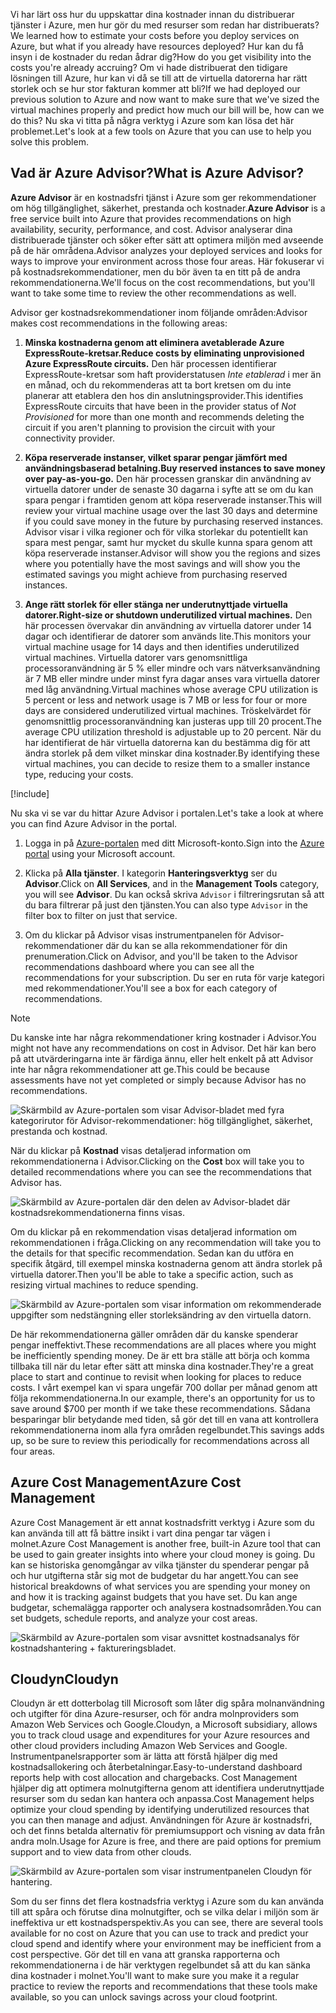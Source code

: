 <span data-ttu-id="e30bd-101">Vi har lärt oss hur du uppskattar dina kostnader innan du distribuerar tjänster i Azure, men hur gör du med resurser som redan har distribuerats?</span><span class="sxs-lookup"><span data-stu-id="e30bd-101">We learned how to estimate your costs before you deploy services on Azure, but what if you already have resources deployed?</span></span> <span data-ttu-id="e30bd-102">Hur kan du få insyn i de kostnader du redan ådrar dig?</span><span class="sxs-lookup"><span data-stu-id="e30bd-102">How do you get visibility into the costs you're already accruing?</span></span> <span data-ttu-id="e30bd-103">Om vi hade distribuerat den tidigare lösningen till Azure, hur kan vi då se till att de virtuella datorerna har rätt storlek och se hur stor fakturan kommer att bli?</span><span class="sxs-lookup"><span data-stu-id="e30bd-103">If we had deployed our previous solution to Azure and now want to make sure that we've sized the virtual machines properly and predict how much our bill will be, how can we do this?</span></span> <span data-ttu-id="e30bd-104">Nu ska vi titta på några verktyg i Azure som kan lösa det här problemet.</span><span class="sxs-lookup"><span data-stu-id="e30bd-104">Let's look at a few tools on Azure that you can use to help you solve this problem.</span></span>

## <a name="what-is-azure-advisor"></a><span data-ttu-id="e30bd-105">Vad är Azure Advisor?</span><span class="sxs-lookup"><span data-stu-id="e30bd-105">What is Azure Advisor?</span></span>

<span data-ttu-id="e30bd-106">**Azure Advisor** är en kostnadsfri tjänst i Azure som ger rekommendationer om hög tillgänglighet, säkerhet, prestanda och kostnader.</span><span class="sxs-lookup"><span data-stu-id="e30bd-106">**Azure Advisor** is a free service built into Azure that provides recommendations on high availability, security, performance, and cost.</span></span> <span data-ttu-id="e30bd-107">Advisor analyserar dina distribuerade tjänster och söker efter sätt att optimera miljön med avseende på de här områdena.</span><span class="sxs-lookup"><span data-stu-id="e30bd-107">Advisor analyzes your deployed services and looks for ways to improve your environment across those four areas.</span></span> <span data-ttu-id="e30bd-108">Här fokuserar vi på kostnadsrekommendationer, men du bör även ta en titt på de andra rekommendationerna.</span><span class="sxs-lookup"><span data-stu-id="e30bd-108">We'll focus on the cost recommendations, but you'll want to take some time to review the other recommendations as well.</span></span>

<span data-ttu-id="e30bd-109">Advisor ger kostnadsrekommendationer inom följande områden:</span><span class="sxs-lookup"><span data-stu-id="e30bd-109">Advisor makes cost recommendations in the following areas:</span></span>

1. <span data-ttu-id="e30bd-110">**Minska kostnaderna genom att eliminera avetablerade Azure ExpressRoute-kretsar.**</span><span class="sxs-lookup"><span data-stu-id="e30bd-110">**Reduce costs by eliminating unprovisioned Azure ExpressRoute circuits.**</span></span>
    <span data-ttu-id="e30bd-111">Den här processen identifierar ExpressRoute-kretsar som haft providerstatusen *Inte etablerad* i mer än en månad, och du rekommenderas att ta bort kretsen om du inte planerar att etablera den hos din anslutningsprovider.</span><span class="sxs-lookup"><span data-stu-id="e30bd-111">This identifies ExpressRoute circuits that have been in the provider status of *Not Provisioned* for more than one month and recommends deleting the circuit if you aren't planning to provision the circuit with your connectivity provider.</span></span>

1. <span data-ttu-id="e30bd-112">**Köpa reserverade instanser, vilket sparar pengar jämfört med användningsbaserad betalning.**</span><span class="sxs-lookup"><span data-stu-id="e30bd-112">**Buy reserved instances to save money over pay-as-you-go.**</span></span>
    <span data-ttu-id="e30bd-113">Den här processen granskar din användning av virtuella datorer under de senaste 30 dagarna i syfte att se om du kan spara pengar i framtiden genom att köpa reserverade instanser.</span><span class="sxs-lookup"><span data-stu-id="e30bd-113">This will review your virtual machine usage over the last 30 days and determine if you could save money in the future by purchasing reserved instances.</span></span> <span data-ttu-id="e30bd-114">Advisor visar i vilka regioner och för vilka storlekar du potentiellt kan spara mest pengar, samt hur mycket du skulle kunna spara genom att köpa reserverade instanser.</span><span class="sxs-lookup"><span data-stu-id="e30bd-114">Advisor will show you the regions and sizes where you potentially have the most savings and will show you the estimated savings you might achieve from purchasing reserved instances.</span></span>

1. <span data-ttu-id="e30bd-115">**Ange rätt storlek för eller stänga ner underutnyttjade virtuella datorer.**</span><span class="sxs-lookup"><span data-stu-id="e30bd-115">**Right-size or shutdown underutilized virtual machines.**</span></span>
    <span data-ttu-id="e30bd-116">Den här processen övervakar din användning av virtuella datorer under 14 dagar och identifierar de datorer som används lite.</span><span class="sxs-lookup"><span data-stu-id="e30bd-116">This monitors your virtual machine usage for 14 days and then identifies underutilized virtual machines.</span></span> <span data-ttu-id="e30bd-117">Virtuella datorer vars genomsnittliga processoranvändning är 5 % eller mindre och vars nätverksanvändning är 7 MB eller mindre under minst fyra dagar anses vara virtuella datorer med låg användning.</span><span class="sxs-lookup"><span data-stu-id="e30bd-117">Virtual machines whose average CPU utilization is 5 percent or less and network usage is 7 MB or less for four or more days are considered underutilized virtual machines.</span></span> <span data-ttu-id="e30bd-118">Tröskelvärdet för genomsnittlig processoranvändning kan justeras upp till 20 procent.</span><span class="sxs-lookup"><span data-stu-id="e30bd-118">The average CPU utilization threshold is adjustable up to 20 percent.</span></span> <span data-ttu-id="e30bd-119">När du har identifierat de här virtuella datorerna kan du bestämma dig för att ändra storlek på dem vilket minskar dina kostnader.</span><span class="sxs-lookup"><span data-stu-id="e30bd-119">By identifying these virtual machines, you can decide to resize them to a smaller instance type, reducing your costs.</span></span>

[!include[](../../../includes/azure-free-trial-note.md)]

<span data-ttu-id="e30bd-120">Nu ska vi se var du hittar Azure Advisor i portalen.</span><span class="sxs-lookup"><span data-stu-id="e30bd-120">Let's take a look at where you can find Azure Advisor in the portal.</span></span> 

1. <span data-ttu-id="e30bd-121">Logga in på [Azure-portalen](https://portal.azure.com?azure-portal=true) med ditt Microsoft-konto.</span><span class="sxs-lookup"><span data-stu-id="e30bd-121">Sign into the [Azure portal](https://portal.azure.com?azure-portal=true) using your Microsoft account.</span></span> 

1. <span data-ttu-id="e30bd-122">Klicka på **Alla tjänster**. I kategorin **Hanteringsverktyg** ser du **Advisor**.</span><span class="sxs-lookup"><span data-stu-id="e30bd-122">Click on **All Services**, and in the **Management Tools** category, you will see **Advisor**.</span></span> <span data-ttu-id="e30bd-123">Du kan också skriva `Advisor` i filtreringsrutan så att du bara filtrerar på just den tjänsten.</span><span class="sxs-lookup"><span data-stu-id="e30bd-123">You can also type `Advisor` in the filter box to filter on just that service.</span></span>

1. <span data-ttu-id="e30bd-124">Om du klickar på Advisor visas instrumentpanelen för Advisor-rekommendationer där du kan se alla rekommendationer för din prenumeration.</span><span class="sxs-lookup"><span data-stu-id="e30bd-124">Click on Advisor, and you'll be taken to the Advisor recommendations dashboard where you can see all the recommendations for your subscription.</span></span> <span data-ttu-id="e30bd-125">Du ser en ruta för varje kategori med rekommendationer.</span><span class="sxs-lookup"><span data-stu-id="e30bd-125">You'll see a box for each category of recommendations.</span></span>

> [!NOTE]
> <span data-ttu-id="e30bd-126">Du kanske inte har några rekommendationer kring kostnader i Advisor.</span><span class="sxs-lookup"><span data-stu-id="e30bd-126">You might not have any recommendations on cost in Advisor.</span></span> <span data-ttu-id="e30bd-127">Det här kan bero på att utvärderingarna inte är färdiga ännu, eller helt enkelt på att Advisor inte har några rekommendationer att ge.</span><span class="sxs-lookup"><span data-stu-id="e30bd-127">This could be because assessments have not yet completed or simply because Advisor has no recommendations.</span></span>

![Skärmbild av Azure-portalen som visar Advisor-bladet med fyra kategorirutor för Advisor-rekommendationer: hög tillgänglighet, säkerhet, prestanda och kostnad.](../media/3-advisor-recommendations.png)

<span data-ttu-id="e30bd-129">När du klickar på **Kostnad** visas detaljerad information om rekommendationerna i Advisor.</span><span class="sxs-lookup"><span data-stu-id="e30bd-129">Clicking on the **Cost** box will take you to detailed recommendations where you can see the recommendations that Advisor has.</span></span>

![Skärmbild av Azure-portalen där den delen av Advisor-bladet där kostnadsrekommendationerna finns visas.](../media/3-advisor-cost-recommendations.png)

<span data-ttu-id="e30bd-131">Om du klickar på en rekommendation visas detaljerad information om rekommendationen i fråga.</span><span class="sxs-lookup"><span data-stu-id="e30bd-131">Clicking on any recommendation will take you to the details for that specific recommendation.</span></span> <span data-ttu-id="e30bd-132">Sedan kan du utföra en specifik åtgärd, till exempel minska kostnaderna genom att ändra storlek på virtuella datorer.</span><span class="sxs-lookup"><span data-stu-id="e30bd-132">Then you'll be able to take a specific action, such as resizing virtual machines to reduce spending.</span></span>

![Skärmbild av Azure-portalen som visar information om rekommenderade uppgifter som nedstängning eller storleksändring av den virtuella datorn.](../media/3-advisor-resize-vm.png)

<span data-ttu-id="e30bd-134">De här rekommendationerna gäller områden där du kanske spenderar pengar ineffektivt.</span><span class="sxs-lookup"><span data-stu-id="e30bd-134">These recommendations are all places where you might be inefficiently spending money.</span></span> <span data-ttu-id="e30bd-135">De är ett bra ställe att börja och komma tillbaka till när du letar efter sätt att minska dina kostnader.</span><span class="sxs-lookup"><span data-stu-id="e30bd-135">They're a great place to start and continue to revisit when looking for places to reduce costs.</span></span> <span data-ttu-id="e30bd-136">I vårt exempel kan vi spara ungefär 700 dollar per månad genom att följa rekommendationerna.</span><span class="sxs-lookup"><span data-stu-id="e30bd-136">In our example, there's an opportunity for us to save around $700 per month if we take these recommendations.</span></span> <span data-ttu-id="e30bd-137">Sådana besparingar blir betydande med tiden, så gör det till en vana att kontrollera rekommendationerna inom alla fyra områden regelbundet.</span><span class="sxs-lookup"><span data-stu-id="e30bd-137">This savings adds up, so be sure to review this periodically for recommendations across all four areas.</span></span>

## <a name="azure-cost-management"></a><span data-ttu-id="e30bd-138">Azure Cost Management</span><span class="sxs-lookup"><span data-stu-id="e30bd-138">Azure Cost Management</span></span>

<span data-ttu-id="e30bd-139">Azure Cost Management är ett annat kostnadsfritt verktyg i Azure som du kan använda till att få bättre insikt i vart dina pengar tar vägen i molnet.</span><span class="sxs-lookup"><span data-stu-id="e30bd-139">Azure Cost Management is another free, built-in Azure tool that can be used to gain greater insights into where your cloud money is going.</span></span> <span data-ttu-id="e30bd-140">Du kan se historiska genomgångar av vilka tjänster du spenderar pengar på och hur utgifterna står sig mot de budgetar du har angett.</span><span class="sxs-lookup"><span data-stu-id="e30bd-140">You can see historical breakdowns of what services you are spending your money on and how it is tracking against budgets that you have set.</span></span> <span data-ttu-id="e30bd-141">Du kan ange budgetar, schemalägga rapporter och analysera kostnadsområden.</span><span class="sxs-lookup"><span data-stu-id="e30bd-141">You can set budgets, schedule reports, and analyze your cost areas.</span></span>

![Skärmbild av Azure-portalen som visar avsnittet kostnadsanalys för kostnadshantering + faktureringsbladet.](../media/3-cost-management.png)

## <a name="cloudyn"></a><span data-ttu-id="e30bd-143">Cloudyn</span><span class="sxs-lookup"><span data-stu-id="e30bd-143">Cloudyn</span></span>

<span data-ttu-id="e30bd-144">Cloudyn är ett dotterbolag till Microsoft som låter dig spåra molnanvändning och utgifter för dina Azure-resurser, och för andra molnproviders som Amazon Web Services och Google.</span><span class="sxs-lookup"><span data-stu-id="e30bd-144">Cloudyn, a Microsoft subsidiary, allows you to track cloud usage and expenditures for your Azure resources and other cloud providers including Amazon Web Services and Google.</span></span> <span data-ttu-id="e30bd-145">Instrumentpanelsrapporter som är lätta att förstå hjälper dig med kostnadsallokering och återbetalningar.</span><span class="sxs-lookup"><span data-stu-id="e30bd-145">Easy-to-understand dashboard reports help with cost allocation and chargebacks.</span></span> <span data-ttu-id="e30bd-146">Cost Management hjälper dig att optimera molnutgifterna genom att identifiera underutnyttjade resurser som du sedan kan hantera och anpassa.</span><span class="sxs-lookup"><span data-stu-id="e30bd-146">Cost Management helps optimize your cloud spending by identifying underutilized resources that you can then manage and adjust.</span></span> <span data-ttu-id="e30bd-147">Användningen för Azure är kostnadsfri, och det finns betalda alternativ för premiumsupport och visning av data från andra moln.</span><span class="sxs-lookup"><span data-stu-id="e30bd-147">Usage for Azure is free, and there are paid options for premium support and to view data from other clouds.</span></span>

![Skärmbild av Azure-portalen som visar instrumentpanelen Cloudyn för hantering.](../media/3-cloudyn-mgt-dash.png)

<span data-ttu-id="e30bd-149">Som du ser finns det flera kostnadsfria verktyg i Azure som du kan använda till att spåra och förutse dina molnutgifter, och se vilka delar i miljön som är ineffektiva ur ett kostnadsperspektiv.</span><span class="sxs-lookup"><span data-stu-id="e30bd-149">As you can see, there are several tools available for no cost on Azure that you can use to track and predict your cloud spend and identify where your environment may be inefficient from a cost perspective.</span></span> <span data-ttu-id="e30bd-150">Gör det till en vana att granska rapporterna och rekommendationerna i de här verktygen regelbundet så att du kan sänka dina kostnader i molnet.</span><span class="sxs-lookup"><span data-stu-id="e30bd-150">You'll want to make sure you make it a regular practice to review the reports and recommendations that these tools make available, so you can unlock savings across your cloud footprint.</span></span>